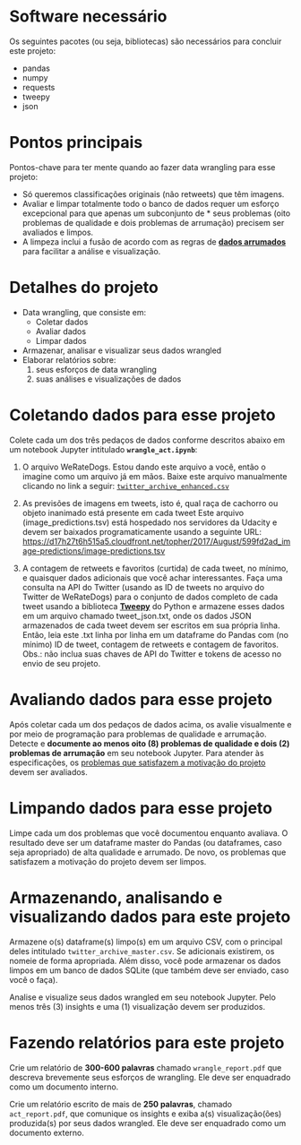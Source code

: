 # Software necessário
Os seguintes pacotes (ou seja, bibliotecas) são necessários para concluir este projeto:

* pandas
* numpy
* requests
* tweepy
* json

# Pontos principais
Pontos-chave para ter mente quando ao fazer data wrangling para esse projeto:

* Só queremos classificações originais (não retweets) que têm imagens.
* Avaliar e limpar totalmente todo o banco de dados requer um esforço excepcional para que apenas um subconjunto de * seus problemas (oito problemas de qualidade e dois problemas de arrumação) precisem ser avaliados e limpos.
* A limpeza inclui a fusão de acordo com as regras de [**dados arrumados**](https://cran.r-project.org/web/packages/tidyr/vignettes/tidy-data.html) para facilitar a análise e visualização.

# Detalhes do projeto
* Data wrangling, que consiste em:
  * Coletar dados
  * Avaliar dados
  * Limpar dados
* Armazenar, analisar e visualizar seus dados wrangled
* Elaborar relatórios sobre:
  1. seus esforços de data wrangling 
  2. suas análises e visualizações de dados

# Coletando dados para esse projeto
Colete cada um dos três pedaços de dados conforme descritos abaixo em um notebook Jupyter intitulado **`wrangle_act.ipynb`**:

1. O arquivo WeRateDogs. Estou dando este arquivo a você, então o imagine como um arquivo já em mãos. Baixe este arquivo manualmente clicando no link a seguir: [`twitter_archive_enhanced.csv`](https://d17h27t6h515a5.cloudfront.net/topher/2017/August/59a4e958_twitter-archive-enhanced/twitter-archive-enhanced.csv)

2. As previsões de imagens em tweets, isto é, qual raça de cachorro ou objeto inanimado está presente em cada tweet Este arquivo (image_predictions.tsv) está hospedado nos servidores da Udacity e devem ser baixados programaticamente usando a seguinte URL: https://d17h27t6h515a5.cloudfront.net/topher/2017/August/599fd2ad_image-predictions/image-predictions.tsv

3. A contagem de retweets e favoritos (curtida) de cada tweet, no mínimo, e quaisquer dados adicionais que você achar interessantes. Faça uma consulta na API do Twitter (usando as ID de tweets no arquivo do Twitter de WeRateDogs) para o conjunto de dados completo de cada tweet usando a biblioteca [**Tweepy**](http://www.tweepy.org/) do Python e armazene esses dados em um arquivo chamado tweet_json.txt, onde os dados JSON armazenados de cada tweet devem ser escritos em sua própria linha. Então, leia este .txt linha por linha em um dataframe do Pandas com (no mínimo) ID de tweet, contagem de retweets e contagem de favoritos. Obs.: não inclua suas chaves de API do Twitter e tokens de acesso no envio de seu projeto.

# Avaliando dados para esse projeto
Após coletar cada um dos pedaços de dados acima, os avalie visualmente e por meio de programação para problemas de qualidade e arrumação. Detecte e **documente ao menos oito (8) problemas de qualidade e dois (2) problemas de arrumação** em seu notebook Jupyter. Para atender às especificações, os [problemas que satisfazem a motivação do projeto](#-pontos-principais) devem ser avaliados.

# Limpando dados para esse projeto
Limpe cada um dos problemas que você documentou enquanto avaliava. O resultado deve ser um dataframe master do Pandas (ou dataframes, caso seja apropriado) de alta qualidade e arrumado. De novo, os problemas que satisfazem a motivação do projeto devem ser limpos.

# Armazenando, analisando e visualizando dados para este projeto
Armazene o(s) dataframe(s) limpo(s) em um arquivo CSV, com o principal deles intitulado `twitter_archive_master.csv`. Se adicionais existirem, os nomeie de forma apropriada. Além disso, você pode armazenar os dados limpos em um banco de dados SQLite (que também deve ser enviado, caso você o faça).

Analise e visualize seus dados wrangled em seu notebook Jupyter. Pelo menos três (3) insights e uma (1) visualização devem ser produzidos.

# Fazendo relatórios para este projeto
Crie um relatório de **300-600 palavras** chamado `wrangle_report.pdf` que descreva brevemente seus esforços de wrangling. Ele deve ser enquadrado como um documento interno.

Crie um relatório escrito de mais de **250 palavras**, chamado `act_report.pdf`, que comunique os insights e exiba a(s) visualização(ões) produzida(s) por seus dados wrangled. Ele deve ser enquadrado como um documento externo.

